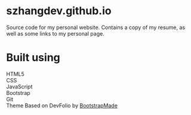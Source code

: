 # szhangdev.github.io

Source code for my personal website.
Contains a copy of my resume, as well as some links to my personal page.

# Built using

HTML5\
CSS\
JavaScript\
Bootstrap\
Git\
Theme Based on DevFolio by [BootstrapMade](https://bootstrapmade.com/)
